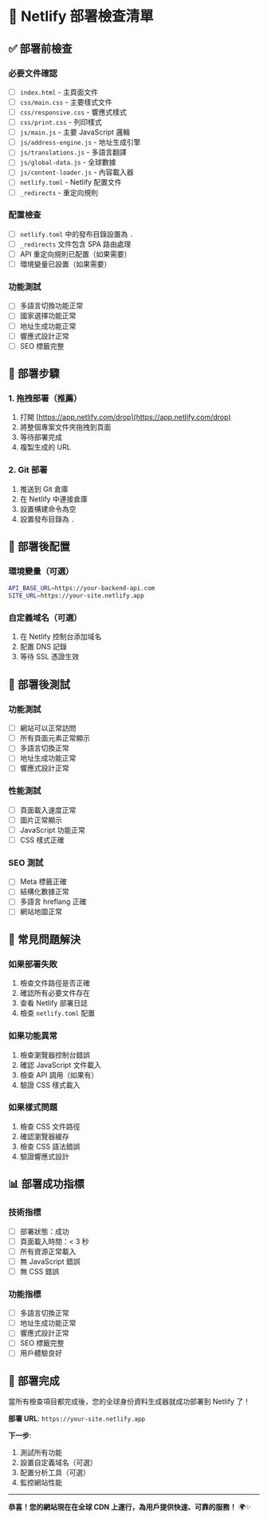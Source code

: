 # 🚀 Netlify 部署檢查清單

## ✅ 部署前檢查

### 必要文件確認
- [ ] `index.html` - 主頁面文件
- [ ] `css/main.css` - 主要樣式文件
- [ ] `css/responsive.css` - 響應式樣式
- [ ] `css/print.css` - 列印樣式
- [ ] `js/main.js` - 主要 JavaScript 邏輯
- [ ] `js/address-engine.js` - 地址生成引擎
- [ ] `js/translations.js` - 多語言翻譯
- [ ] `js/global-data.js` - 全球數據
- [ ] `js/content-loader.js` - 內容載入器
- [ ] `netlify.toml` - Netlify 配置文件
- [ ] `_redirects` - 重定向規則

### 配置檢查
- [ ] `netlify.toml` 中的發布目錄設置為 `.`
- [ ] `_redirects` 文件包含 SPA 路由處理
- [ ] API 重定向規則已配置（如果需要）
- [ ] 環境變量已設置（如果需要）

### 功能測試
- [ ] 多語言切換功能正常
- [ ] 國家選擇功能正常
- [ ] 地址生成功能正常
- [ ] 響應式設計正常
- [ ] SEO 標籤完整

## 🎯 部署步驟

### 1. 拖拽部署（推薦）
1. 打開 [https://app.netlify.com/drop](https://app.netlify.com/drop)
2. 將整個專案文件夾拖拽到頁面
3. 等待部署完成
4. 複製生成的 URL

### 2. Git 部署
1. 推送到 Git 倉庫
2. 在 Netlify 中連接倉庫
3. 設置構建命令為空
4. 設置發布目錄為 `.`

## 🔧 部署後配置

### 環境變量（可選）
```bash
API_BASE_URL=https://your-backend-api.com
SITE_URL=https://your-site.netlify.app
```

### 自定義域名（可選）
1. 在 Netlify 控制台添加域名
2. 配置 DNS 記錄
3. 等待 SSL 憑證生效

## 🧪 部署後測試

### 功能測試
- [ ] 網站可以正常訪問
- [ ] 所有頁面元素正常顯示
- [ ] 多語言切換正常
- [ ] 地址生成功能正常
- [ ] 響應式設計正常

### 性能測試
- [ ] 頁面載入速度正常
- [ ] 圖片正常顯示
- [ ] JavaScript 功能正常
- [ ] CSS 樣式正確

### SEO 測試
- [ ] Meta 標籤正確
- [ ] 結構化數據正常
- [ ] 多語言 hreflang 正確
- [ ] 網站地圖正常

## 🚨 常見問題解決

### 如果部署失敗
1. 檢查文件路徑是否正確
2. 確認所有必要文件存在
3. 查看 Netlify 部署日誌
4. 檢查 `netlify.toml` 配置

### 如果功能異常
1. 檢查瀏覽器控制台錯誤
2. 確認 JavaScript 文件載入
3. 檢查 API 調用（如果有）
4. 驗證 CSS 樣式載入

### 如果樣式問題
1. 檢查 CSS 文件路徑
2. 確認瀏覽器緩存
3. 檢查 CSS 語法錯誤
4. 驗證響應式設計

## 📊 部署成功指標

### 技術指標
- [ ] 部署狀態：成功
- [ ] 頁面載入時間：< 3 秒
- [ ] 所有資源正常載入
- [ ] 無 JavaScript 錯誤
- [ ] 無 CSS 錯誤

### 功能指標
- [ ] 多語言切換正常
- [ ] 地址生成功能正常
- [ ] 響應式設計正常
- [ ] SEO 標籤完整
- [ ] 用戶體驗良好

## 🎉 部署完成

當所有檢查項目都完成後，您的全球身份資料生成器就成功部署到 Netlify 了！

**部署 URL**: `https://your-site.netlify.app`

**下一步**:
1. 測試所有功能
2. 設置自定義域名（可選）
3. 配置分析工具（可選）
4. 監控網站性能

---

**恭喜！您的網站現在在全球 CDN 上運行，為用戶提供快速、可靠的服務！** 🌍✨ 